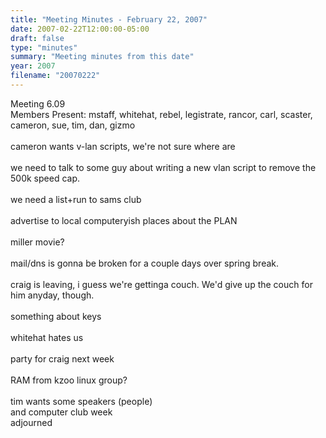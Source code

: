 ```yaml
---
title: "Meeting Minutes - February 22, 2007"
date: 2007-02-22T12:00:00-05:00
draft: false
type: "minutes"
summary: "Meeting minutes from this date"
year: 2007
filename: "20070222"
---
```


Meeting 6.09<br />
Members Present: mstaff, whitehat, rebel, legistrate, rancor, carl, scaster, cameron, sue, tim, dan, gizmo<br />
<br />
cameron wants v-lan scripts, we're not sure where are<br />
<br />
we need to talk to some guy about writing a new vlan script to remove the 500k speed cap.<br />
<br />
we need a list+run to sams club<br />
<br />
advertise to local computeryish places about the PLAN<br />
<br />
miller movie?<br />
<br />
mail/dns is gonna be broken for a couple days over spring break.<br />
<br />
craig is leaving, i guess we're gettinga couch. We'd give up the couch for him anyday, though.<br />
<br />
something about keys<br />
<br />
whitehat hates us<br />
<br />
party for craig next week<br />
<br />
RAM from kzoo linux group?<br />
<br />
tim wants some speakers (people)<br />
and computer club week<br />
adjourned
